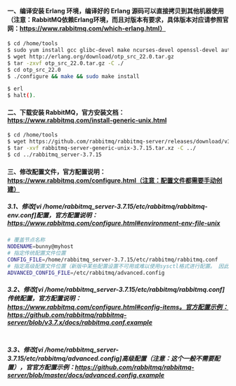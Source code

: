 #### 一、编译安装 Erlang 环境，编译好的 Erlang 源码可以直接拷贝到其他机器使用 （注意：RabbitMQ依赖Erlang环境，而且对版本有要求，具体版本对应请参照官网：https://www.rabbitmq.com/which-erlang.html）
```bash
$ cd /home/tools
$ sudo yum install gcc glibc-devel make ncurses-devel openssl-devel autoconf # 安装编译工具（注意：编译时还需机器装有JDK）
$ wget http://erlang.org/download/otp_src_22.0.tar.gz                        # 下载源码包
$ tar -zxvf otp_src_22.0.tar.gz -C ./                                        # 解压到当前目录   
$ cd otp_src_22.0
$ ./configure && make && sudo make install                                   # 编译安装，默认安装在 /usr/local/lib 目录下

$ erl                                                                        # 如果进入了 Eshell 命令行，说明 Erlang 编译安装成功了      
$ halt().                                                                    # 退出 Eshell 命令行                                           
```

#### 二、下载安装 RabbitMQ，官方安装文档：https://www.rabbitmq.com/install-generic-unix.html
```bash
$ cd /home/tools
$ wget https://github.com/rabbitmq/rabbitmq-server/releases/download/v3.7.15/rabbitmq-server-generic-unix-3.7.15.tar.xz
$ tar -xvf rabbitmq-server-generic-unix-3.7.15.tar.xz -C ../                 # 解压到上层目录
$ cd ../rabbitmq_server-3.7.15
```

#### 三、修改配置文件，官方配置说明：https://www.rabbitmq.com/configure.html（注意：配置文件都需要手动创建）
##### 3.1、修改[vi /home/rabbitmq_server-3.7.15/etc/rabbitmq/rabbitmq-env.conf]配置，官方配置说明：https://www.rabbitmq.com/configure.html#environment-env-file-unix
```bash
# 覆盖节点名称
NODENAME=bunny@myhost   
# 指定传统配置文件位置  
CONFIG_FILE=/home/rabbitmq_server-3.7.15/etc/rabbitmq/rabbitmq.conf
# 指定高级配置文件位置（新版中某些配置设置不可用或难以使用sysctl格式进行配置。 因此，可以使用Erlang术语格式的其他配置文件（与rabbitmq.config相同）。 该文件通常名为advanced.config。 它将与rabbitmq.conf中提供的配置合并）
ADVANCED_CONFIG_FILE=/etc/rabbitmq/advanced.config
```

##### 3.2、修改[vi /home/rabbitmq_server-3.7.15/etc/rabbitmq/rabbitmq.conf]传统配置，官方配置说明：https://www.rabbitmq.com/configure.html#config-items。官方配置示例：https://github.com/rabbitmq/rabbitmq-server/blob/v3.7.x/docs/rabbitmq.conf.example
```bash
```

##### 3.3、修改[vi /home/rabbitmq_server-3.7.15/etc/rabbitmq/advanced.config]高级配置（注意：这个一般不需要配置），官官方配置示例：https://github.com/rabbitmq/rabbitmq-server/blob/master/docs/advanced.config.example
```bash
```


